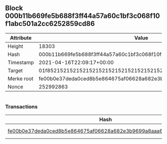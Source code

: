 ## Block 000b11b669fe5b688f3ff44a57a60c1bf3c068f10f1abc501a2cc6252859cd86

Attribute | Value
--- | ---
Height | 18303
Hash | 000b11b669fe5b688f3ff44a57a60c1bf3c068f10f1abc501a2cc6252859cd86
Timestamp | 2021-04-16T22:09:17+00:00
Target | 01f8521521521521521521521521521521521521521521521521521521521521
Merke root | fe00b0e37deda0ced8b5e864675af06628a682e3b9699a8aaa6b8005a762ed59
Nonce | 252992863

```

```

### Transactions

Hash | Amount
--- | ---
[fe00b0e37deda0ced8b5e864675af06628a682e3b9699a8aaa6b8005a762ed59](fe00b0e37deda0ced8b5e864675af06628a682e3b9699a8aaa6b8005a762ed59.md) | 10.00000000 SKEPTI 
